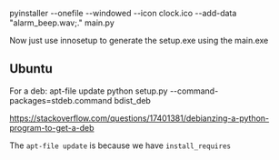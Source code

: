pyinstaller  --onefile --windowed --icon clock.ico --add-data "alarm_beep.wav;." main.py

Now just use innosetup to generate the setup.exe using the main.exe

## Ubuntu

For a deb:
    apt-file update
    python setup.py --command-packages=stdeb.command bdist_deb

https://stackoverflow.com/questions/17401381/debianzing-a-python-program-to-get-a-deb

The `apt-file update` is because we have `install_requires`
